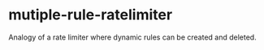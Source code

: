 # mutiple-rule-ratelimiter
Analogy of a rate limiter where dynamic rules can be created and deleted.
